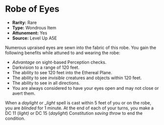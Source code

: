 
# Robe of Eyes

* **Rarity:** Rare
* **Type:** Wondrous Item
* **Attunement:** Yes
* **Source:** Level Up A5E


Numerous upraised eyes are sewn into the fabric of this robe. You gain the following benefits while attuned to and wearing the robe:

* _Advantage_  on sight-based Perception checks.
* Darkvision to a range of 120 feet.
* The ability to see 120 feet into the Ethereal Plane.
* The ability to see _invisible_  creatures and objects within 120 feet.
* The ability to see in all directions.
* You are always considered to have your eyes open and may not close or avert them.

 When a _daylight_ or __light_ spell is cast within 5 feet of you or on the robe, you are _blinded_  for 1 minute. At the end of each of your turns, you make a DC 11 (_light)_ or DC 15 (_daylight_) Constitution _saving throw_  to end the condition.
